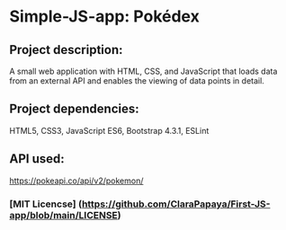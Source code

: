# Simple-JS-app: Pokédex

## Project description: 
A small web application with HTML, CSS, and JavaScript that loads data from an external API and enables the viewing of data points in detail.

## Project dependencies: 
HTML5, CSS3, JavaScript ES6, Bootstrap 4.3.1, ESLint

## API used:
https://pokeapi.co/api/v2/pokemon/

### [MIT Licencse] (https://github.com/ClaraPapaya/First-JS-app/blob/main/LICENSE)
